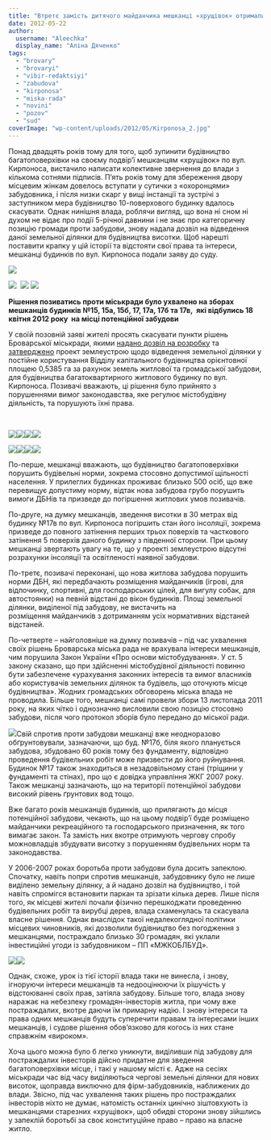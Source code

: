 ```yaml
---
title: "Втретє замість дитячого майданчика мешканці «хрущівок» отримали багатоповерхівку"
date: 2012-05-22
author: 
  username: "Aleechka"
  display_name: "Аліна Дяченко"
tags: 
  - "brovary"
  - "brovaryi"
  - "vibir-redaktsiyi"
  - "zabudova"
  - "kirponosa"
  - "miska-rada"
  - "novini"
  - "pozov"
  - "sud"
coverImage: "wp-content/uploads/2012/05/Kirponosa_2.jpg"
---
```


Понад двадцять років тому для того, щоб зупинити будівництво багатоповерхівки на своєму подвір’ї мешканцям «хрущівок» по вул. Кирпоноса, вистачило написати колективне звернення до влади з кількома сотнями підписів. П’ять років тому для збереження двору місцевим жінкам довелось вступати у сутички з «охоронцями» забудовника, і після низки скарг у вищі інстанції та зустрічі з заступником мера будівництво 10-поверхового будинку вдалось скасувати. Однак нинішня влада, роблячи вигляд, що вона ні сном ні духом не відає про події 5-річної давнини і не знає про категоричну позицію громади проти забудови, знову надала дозвіл на відведення даної земельної ділянки для будівництва висотки. Щоб нарешті поставити крапку у цій історії та відстояти свої права та інтереси, мешканці будинків по вул. Кирпоноса подали заяву до суду.

[![](https://mpz.brovary.org/wp-content/uploads/2012/05/Kirponosa_1.jpg)](https://mpz.brovary.org/wp-content/uploads/2012/05/Kirponosa_1.jpg)

[![](https://mpz.brovary.org/wp-content/uploads/2012/05/Kirponosa_2.jpg)](https://mpz.brovary.org/wp-content/uploads/2012/05/Kirponosa_2.jpg)  [![](https://mpz.brovary.org/wp-content/uploads/2012/05/Kirponosa_3.jpg)](https://mpz.brovary.org/wp-content/uploads/2012/05/Kirponosa_3.jpg) [![](https://mpz.brovary.org/wp-content/uploads/2012/05/Kirponosa_4.jpg)](https://mpz.brovary.org/wp-content/uploads/2012/05/Kirponosa_4.jpg)

**Рішення позиватись проти міськради було ухвалено на зборах мешканців будинків №15, 15а, 15б, 17, 17а, 17б та 17в,  які відбулись 18 квітня 2012 року  на місці потенційної забудови**

У своїй позовній заяві жителі просять скасувати пункти рішень Броварської міськради, якими [надано дозвіл на розробку](http://rizanenko.org/downloads/doc/14_sesia_BMR/15.pdf) та [затверджено](http://rizanenko.org/downloads/doc/17_sesia_BMR/30.pdf) проект землеустрою щодо відведення земельної ділянки у постійне користування Відділу капітального будівництва орієнтовної площею 0,5385 га за рахунок земель житлової та громадської забудови, для будівництва багатоквартирного житлового будинку по вул. Кирпоноса. Позивачі вважають, ці рішення було прийнято з порушеннями вимог законодавства, яке регулює містобудівну діяльність, та порушують їхні права.

 

[![](https://mpz.brovary.org/wp-content/uploads/2012/05/Pozov-po-Kirponosa_1.jpg)](https://mpz.brovary.org/wp-content/uploads/2012/05/Pozov-po-Kirponosa_1.jpg)[![](https://mpz.brovary.org/wp-content/uploads/2012/05/Pozov-po-Kirponosa_2.jpg)](https://mpz.brovary.org/wp-content/uploads/2012/05/Pozov-po-Kirponosa_2.jpg)[![](https://mpz.brovary.org/wp-content/uploads/2012/05/Pozov-po-Kirponosa_3.jpg)](https://mpz.brovary.org/wp-content/uploads/2012/05/Pozov-po-Kirponosa_3.jpg)[![](https://mpz.brovary.org/wp-content/uploads/2012/05/Pozov-po-Kirponosa_4.jpg)](https://mpz.brovary.org/wp-content/uploads/2012/05/Pozov-po-Kirponosa_4.jpg)

[![](https://mpz.brovary.org/wp-content/uploads/2012/05/Pozov-po-Kirponosa_5.jpg)](https://mpz.brovary.org/wp-content/uploads/2012/05/Pozov-po-Kirponosa_5.jpg)[![](https://mpz.brovary.org/wp-content/uploads/2012/05/Pozov-po-Kirponosa_6.jpg)](https://mpz.brovary.org/wp-content/uploads/2012/05/Pozov-po-Kirponosa_6.jpg)[![](https://mpz.brovary.org/wp-content/uploads/2012/05/Pozov-po-Kirponosa_7.jpg)](https://mpz.brovary.org/wp-content/uploads/2012/05/Pozov-po-Kirponosa_7.jpg)[![](https://mpz.brovary.org/wp-content/uploads/2012/05/Pozov-po-Kirponosa_8.jpg)](https://mpz.brovary.org/wp-content/uploads/2012/05/Pozov-po-Kirponosa_8.jpg)

По-перше, мешканці вважають, що будівництво багатоповерхівки порушить будівельні норми, зокрема стосовно допустимої щільності населення. У прилеглих будинках проживає близько 500 осіб, що вже перевищує допустиму норму, відтак нова забудова грубо порушить вимоги ДБНів та призведе до погіршення житлових умов позивачів.

По-друге, на думку мешканців, зведення висотки в 30 метрах від будинку №17в по вул. Кирпоноса погіршить стан його інсоляції, зокрема призведе до повного затінення перших трьох поверхів та часткового затінення 5 поверхів даного будинку з південної сторони. При цьому мешканці звертають увагу на те, що у проекті землеустрою відсутні розрахунки інсоляції та освітленості наявної забудови.

По-третє, позивачі переконані, що нова житлова забудова порушить норми ДБН, які передбачають розміщення майданчиків (ігрові, для відпочинку, спортивні, для господарських цілей, для вигулу собак, для автостоянки) на певній відстані до вікон будинків. Площі земельної ділянки, виділеної під забудову, не вистачить на розміщення майданчиків з дотриманням усіх нормативних відстаней відстаней.

По-четверте – найголовніше на думку позивачів – під час ухвалення своїх рішень Броварська міська рада не врахувала інтереси мешканців, чим порушила Закон України «Про основи містобудування». У ст. 5 закону сказано, що при здійсненні містобудівної діяльності повинно бути забезпечене «урахування законних інтересів та вимог власників або користувачів земельних ділянок та будівель, що оточують місце будівництва». Жодних громадських обговорень міська влада не проводила. Більше того, мешканці самі провели збори 13 листопада 2011 року, на яких чітко і однозначно висловили свою позицію стосовно забудови, після чого протокол зборів було передано до міської ради.

[![](https://mpz.brovary.org/wp-content/uploads/2012/05/Vidpovid-UZHKG.jpg)](https://mpz.brovary.org/wp-content/uploads/2012/05/Vidpovid-UZHKG.jpg)Свій спротив проти забудови мешканці вже неодноразово обґрунтовували, зазначаючи, що буд. №17б, біля якого планується забудова, збудовано 60 років тому без фундаменту, відповідно проведення будівельних робіт може призвести до його руйнування. Будинок №17 також знаходиться в незадовільному стані (тріщини у фундаменті та стінах), про що є довідка управління ЖКГ 2007 року. Також мешканці зазначають, що на території потенційної забудови високий рівень ґрунтових вод тощо.

Вже багато років мешканців будинків, що прилягають до місця потенційної забудови, чекають, що на цьому подвір’ї буде розміщено майданчики рекреаційного та господарського призначення, як того вимагає закон. Та замість них вкотре отримують чергову спробу можновладців збудувати висотку з порушенням будівельних норм та законодавства.

У 2006-2007 роках боротьба проти забудови була досить запеклою. Спочатку, навіть попри спротив мешканців, забудовнику було не лише виділено земельну ділянку, а й надано дозвіл на будівництво, і той навіть спромігся встановити паркан та зрізати кілька дерев. Лише після того, як місцеві жителі почали фізично перешкоджати проведенню будівельних робіт та вирубці дерев, влада схаменулась та скасувала власне рішення. Однак внаслідок такої недалекоглядної політики місцевих чиновників, які дозволили будівництво без погодження з мешканцями, постраждало близько 30 громадян, які уклали інвестиційні угоди із забудовником – ПП «МЖКОБЛБУД».

[![](https://mpz.brovary.org/wp-content/uploads/2012/05/Stattya-u-BP_1.jpg)](https://mpz.brovary.org/wp-content/uploads/2012/05/Stattya-u-BP_1.jpg)[![](https://mpz.brovary.org/wp-content/uploads/2012/05/Stattya-u-BP_2.jpg)](https://mpz.brovary.org/wp-content/uploads/2012/05/Stattya-u-BP_2.jpg)

Однак, схоже, урок із тієї історії влада таки не винесла, і знову, ігноруючи інтереси мешканців та недооцінюючи їх рішучість у відстоюванні своїх прав, затіяла забудову. Більше того, влада знову наражає на небезпеку громадян-інвесторів житла, при чому вже постраждалих, вкотре даючи їм примарну надію. І знову інтереси та права одних мешканців будуть суперечити правам та інтересами інших мешканців, і судове рішення обов’язково для когось із них стане справжнім «вироком».

Хоча цього можна було б легко уникнути, виділивши під забудову для постраждалих інвесторів дійсно придатне для зведення багатоповерхівки місце, і такі у нашому місті є. Адже на сесіях міськради час від часу виділяються чергові земельні ділянки для нових висоток, щоправда виключно для фірм-забудовників, наближених до влади. Звісно, під час ухвалення таких рішень про постраждалих інвесторів ніхто не думає, натомість останніх цинічно зіштовхують із мешканцями старезних «хрущівок», щоб обидві сторони знову зійшлись у запеклій боротьбі за своє конституційне право – право на власне житло.
